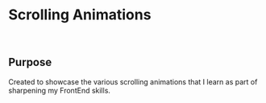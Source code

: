 # Scrolling Animations
<br>

## Purpose
Created to showcase the various scrolling animations that I learn as part of sharpening my FrontEnd skills.
